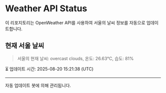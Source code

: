 
# Weather API Status

이 리포지토리는 OpenWeather API를 사용하여 서울의 날씨 정보를 자동으로 업데이트합니다.

## 현재 서울 날씨
> 서울의 현재 날씨: overcast clouds, 온도: 26.63°C, 습도: 81%

⏳ 업데이트 시간: 2025-08-20 15:21:38 (UTC)

---
자동 업데이트 봇에 의해 관리됩니다.
